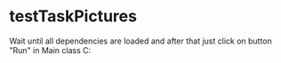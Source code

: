 # testTaskPictures
Wait until all dependencies are loaded and after that just click on button "Run" in Main class C:  
